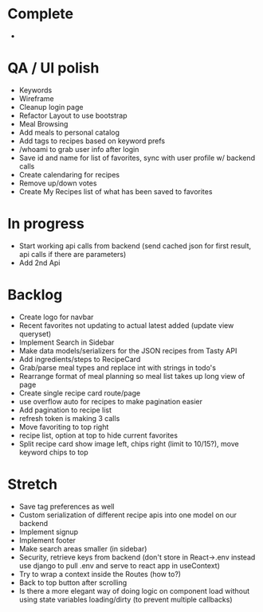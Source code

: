 # Complete
- 

# QA / UI polish
- Keywords
- Wireframe
- Cleanup login page
- Refactor Layout to use bootstrap <Container>
- Meal Browsing
- Add meals to personal catalog
- Add tags to recipes based on keyword prefs
- /whoami to grab user info after login
- Save id and name for list of favorites, sync with user profile w/ backend calls
- Create calendaring for recipes
- Remove up/down votes
- Create My Recipes list of what has been saved to favorites

# In progress
- Start working api calls from backend (send cached json for first result, api calls if there are parameters)
- Add 2nd Api

# Backlog
- Create logo for navbar
- Recent favorites not updating to actual latest added (update view queryset)
- Implement Search in Sidebar
- Make data models/serializers for the JSON recipes from Tasty API
- Add ingredients/steps to RecipeCard
- Grab/parse meal types and replace int with strings in todo's
- Rearrange format of meal planning so meal list takes up long view of page
- Create single recipe card route/page
- use overflow auto for recipes to make pagination easier
- Add pagination to recipe list
- refresh token is making 3 calls
- Move favoriting to top right
- recipe list, option at top to hide current favorites
- Split recipe card show image left, chips right (limit to 10/15?), move keyword chips to top

# Stretch
- Save tag preferences as well
- Custom serialization of different recipe apis into one model on our backend
- Implement signup
- Implement footer
- Make search areas smaller (in sidebar)
- Security, retrieve keys from backend (don't store in React->.env instead use django to pull .env and serve to react app in useContext)
- Try to wrap a context inside the Routes (how to?)
- Back to top button after scrolling
- Is there a more elegant way of doing logic on component load without using state variables loading/dirty (to prevent multiple callbacks)
